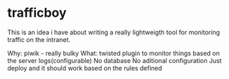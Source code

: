 # trafficboy
This is an idea i have about writing a really lightweigth tool for monitoring traffic on the intranet.

Why: piwik - really bulky
What: twisted plugin to monitor things based on the server logs(configurable)
      No database
      No aditional configuration
      Just deploy and it should work based on the rules defined
